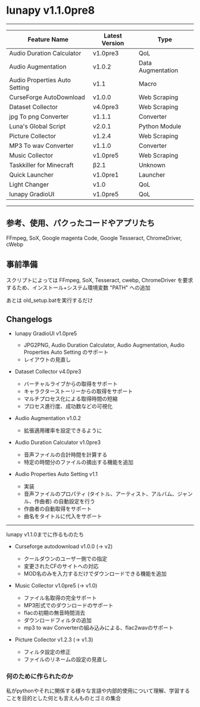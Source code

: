 # lunapy v1.1.0pre8

-----------
| Feature Name | Latest Version | Type |
|---|---|---|
| Audio Duration Calculator | v1.0pre3 | QoL |
| Audio Augmentation | v1.0.2 | Data Augmentation |
| Audio Properties Auto Setting | v1.1 | Macro |
| CurseForge AutoDownload | v1.0.0 | Web Scraping |
| Dataset Collector | v4.0pre3 | Web Scraping |
| jpg To png Converter | v1.1.1 | Converter |
| Luna's Global Script | v2.0.1 | Python Module |
| Picture Collector | v1.2.4 | Web Scraping |
| MP3 To wav Converter | v1.1.0 | Converter |
| Music Collector | v1.0pre5 | Web  Scraping |
| Taskkiller for Minecraft | β2.1 | Unknown |
| Quick Launcher | v1.0pre1 | Launcher |
| Light Changer | v1.0 | QoL |
| lunapy GradioUI | v1.0pre5 | QoL |

-----------

## 参考、使用、パクったコードやアプリたち

FFmpeg, SoX, Google magenta Code, Google Tesseract, ChromeDriver, cWebp

## 事前準備

スクリプトによっては FFmpeg, SoX, Tesseract, cwebp, ChromeDriver を要求するため、インストール+システム環境変数 "PATH" への追加

あとは old_setup.batを実行するだけ

## Changelogs
  
- lunapy GradioUI v1.0pre5
  - JPG2PNG, Audio Duration Calculator, Audio Augmentation, Audio Properties Auto Setting のサポート
  - レイアウトの見直し

- Dataset Collector v4.0pre3
  - バーチャルライブからの取得をサポート
  - キャラクターストーリーからの取得をサポート
  - マルチプロセス化による取得時間の短縮
  - プロセス進行度、成功数などの可視化

- Audio Augmentation v1.0.2
  - 拡張適用確率を設定できるように

- Audio Duration Calculator v1.0pre3
  - 音声ファイルの合計時間を計算する
  - 特定の時間分のファイルの摘出する機能を追加
  
- Audio Properties Auto Setting v1.1
  - 実装
  - 音声ファイルのプロパティ (タイトル、アーティスト、アルバム、ジャンル、作曲者) の自動設定を行う
  - 作曲者の自動取得をサポート
  - 曲名をタイトルに代入をサポート

-----------

lunapy v1.1.0までに作るものたち

- Curseforge autodownload v1.0.0 (-> v2)
  - クールダウンのユーザー側での指定
  - 変更されたCFのサイトへの対応
  - MOD名のみを入力するだけでダウンロードできる機能を追加

- Music Collector v1.0pre5 (-> v1.0)
  - ファイル名取得の完全サポート
  - MP3形式でのダウンロードのサポート
  - flacの初期の無音時間消去
  - ダウンロードフィルタの追加
  - mp3 to wav Converterの組み込みによる、flac2wavのサポート

- Picture Collector v1.2.3 (-> v1.3)
  - フィルタ設定の修正
  - ファイルのリネームの設定の見直し

### 何のために作られたのか

私がpythonやそれに関係する様々な言語や内部的使用について理解、学習することを目的とした何とも言えんものとゴミの集合
